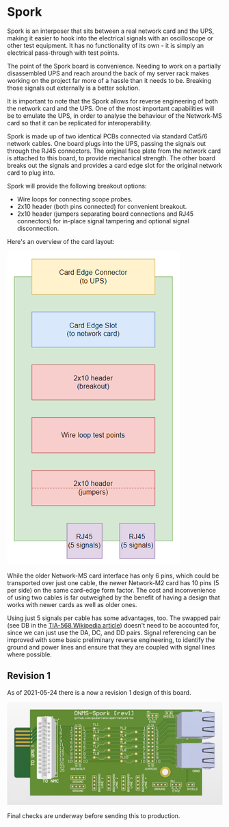 # Spork

Spork is an interposer that sits between a real network card and the UPS, making it easier to hook into the electrical signals with an oscilloscope or other test equipment. It has no functionality of its own - it is simply an electrical pass-through with test points.

The point of the Spork board is convenience. Needing to work on a partially disassembled UPS and reach around the back of my server rack makes working on the project far more of a hassle than it needs to be. Breaking those signals out externally is a better solution.

It is important to note that the Spork allows for reverse engineering of both the network card and the UPS. One of the most important capabilities will be to emulate the UPS, in order to analyse the behaviour of the Network-MS card so that it can be replicated for interoperability.

Spork is made up of two identical PCBs connected via standard Cat5/6 network cables. One board plugs into the UPS, passing the signals out through the RJ45 connectors. The original face plate from the network card is attached to this board, to provide mechanical strength. The other board breaks out the signals and provides a card edge slot for the original network card to plug into.

Spork will provide the following breakout options:

- Wire loops for connecting scope probes.
- 2x10 header (both pins connected) for convenient breakout.
- 2x10 header (jumpers separating board connections and RJ45 connectors) for in-place signal tampering and optional signal disconnection.

Here's an overview of the card layout:

![Spork Overview Diagram](spork_overview_diagram.png)

While the older Network-MS card interface has only 6 pins, which could be transported over just one cable, the newer Network-M2 card has 10 pins (5 per side) on the same card-edge form factor. The cost and inconvenience of using two cables is far outweighed by the benefit of having a design that works with newer cards as well as older ones.

Using just 5 signals per cable has some advantages, too. The swapped pair (see DB in the [TIA-568 Wikipedia article](https://en.wikipedia.org/wiki/ANSI/TIA-568#Wiring)) doesn't need to be accounted for, since we can just use the DA, DC, and DD pairs. Signal referencing can be improved with some basic preliminary reverse engineering, to identify the ground and power lines and ensure that they are coupled with signal lines where possible.

## Revision 1

As of 2021-05-24 there is a now a revision 1 design of this board.

![Spork PCB Revision 1 (3D)](spork_pcb_rev1_3D.jpg)

Final checks are underway before sending this to production.